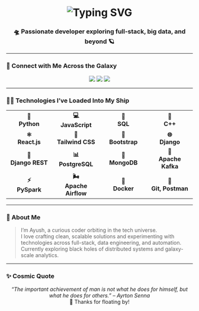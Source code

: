 <!-- Title with typing animation -->
<h1 align="center">
  <img src="https://readme-typing-svg.demolab.com?font=Orbitron&size=30&duration=4000&pause=500&color=9F79EE&center=true&vCenter=true&width=435&lines=Hi+I'm+Ayush+Mishra;Full-Stack+%7C+Big+Data+%7C+DevOps+Explorer" alt="Typing SVG" />
</h1>

<h3 align="center">🛸 Passionate developer exploring full-stack, big data, and beyond 🪐</h3>

---

### 🌌 Connect with Me Across the Galaxy

<div align="center">
  <a href="mailto:ayushmishra2004op@gmail.com"><img src="https://img.shields.io/badge/Email-ayushmishra2004op@gmail.com-9F79EE?style=for-the-badge&logo=gmail&logoColor=white"/></a>
  <a href="https://linkedin.com/in/ayushmi"><img src="https://img.shields.io/badge/LinkedIn-Ayush_Mishra-blueviolet?style=for-the-badge&logo=linkedin&logoColor=white"/></a>
  <a href="https://www.leetcode.com/ayush_wants_a_burger"><img src="https://img.shields.io/badge/LeetCode-ayush_wants_a_burger-yellow?style=for-the-badge&logo=leetcode&logoColor=black"/></a>
</div>

---

### 🧑‍🚀 Technologies I’ve Loaded Into My Ship

<div align="center">

<table>
<tr>
<td align="center" width="120"><strong>🐍<br>Python</strong></td>
<td align="center" width="120"><strong>💻<br>JavaScript</strong></td>
<td align="center" width="120"><strong>🧠<br>SQL</strong></td>
<td align="center" width="120"><strong>🚀<br>C++</strong></td>
</tr>

<tr>
<td align="center"><strong>⚛️<br>React.js</strong></td>
<td align="center"><strong>🎨<br>Tailwind CSS</strong></td>
<td align="center"><strong>🎨<br>Bootstrap</strong></td>
<td align="center"><strong>🌐<br>Django</strong></td>
</tr>

<tr>
<td align="center"><strong>🔐<br>Django REST</strong></td>
<td align="center"><strong>📊<br>PostgreSQL</strong></td>
<td align="center"><strong>🍃<br>MongoDB</strong></td>
<td align="center"><strong>🐘<br>Apache Kafka</strong></td>
</tr>

<tr>
<td align="center"><strong>⚡<br>PySpark</strong></td>
<td align="center"><strong>🌬️<br>Apache Airflow</strong></td>
<td align="center"><strong>🐳<br>Docker</strong></td>
<td align="center"><strong>🔧<br>Git, Postman</strong></td>
</tr>
</table>

</div>


---

### 🌌 About Me

> I’m Ayush, a curious coder orbiting in the tech universe.  
> I love crafting clean, scalable solutions and experimenting with technologies across full-stack, data engineering, and automation.  
> Currently exploring black holes of distributed systems and galaxy-scale analytics.

---

### ✨ Cosmic Quote

<p align="center">
  <em>“The important achievement of man is not what he does for himself, but what he does for others.” – Ayrton Senna</em><br/>
  🌌 Thanks for floating by!
</p>
